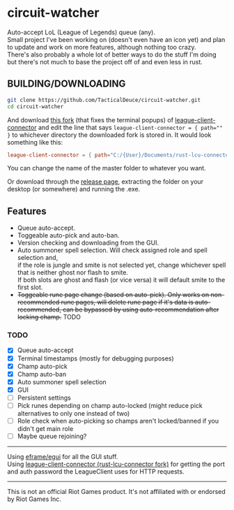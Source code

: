 # circuit-watcher

Auto-accept LoL (League of Legends) queue (any).  
Small project I've been working on (doesn't even have an icon yet) and plan to update and work on more features, although nothing too crazy.  
There's also probably a whole lot of better ways to do the stuff I'm doing but there's not much to base the project off of and even less in rust.  

## BUILDING/DOWNLOADING

```sh
git clone https://github.com/TacticalDeuce/circuit-watcher.git
cd circuit-watcher
```

And download [this fork](https://github.com/sona-voice/rust-lcu-connector) (that fixes the terminal popups) of [league-client-connector](https://crates.io/crates/league-client-connector) and edit the line that says `league-client-connector = { path="" }` to whichever directory the downloaded fork is stored in. It would look something like this:

```toml
league-client-connector = { path="C:/{User}/Documents/rust-lcu-connector-master" }
```

You can change the name of the master folder to whatever you want.

Or download through the [release page](https://github.com/TacticalDeuce/circuit-watcher/releases), extracting the folder on your desktop (or somewhere) and running the .exe.

## Features

- Queue auto-accept.
- Toggeable auto-pick and auto-ban.
- Version checking and downloading from the GUI.
- Auto summoner spell selection. Will check assigned role and spell selection and,  
  if the role is jungle and smite is not selected yet, change whichever spell that is neither ghost nor flash to smite.  
  If both slots are ghost and flash (or vice versa) it will default smite to the first slot.
- ~~Toggeable rune page change (based on auto-pick). Only works on non-recommended rune pages, will delete rune page if it's data is auto-recommended, can be bypassed by using auto-recommendation after locking champ.~~ TODO

### TODO

- [X] Queue auto-accept
- [X] Terminal timestamps (mostly for debugging purposes)
- [X] Champ auto-pick
- [X] Champ auto-ban
- [X] Auto summoner spell selection
- [X] GUI
- [ ] Persistent settings
- [ ] Pick runes depending on champ auto-locked (might reduce pick alternatives to only one instead of two)
- [ ] Role check when auto-picking so champs aren't locked/banned if you didn't get main role
- [ ] Maybe queue rejoining?

***

Using [eframe/egui](https://github.com/emilk/egui) for all the GUI stuff.  
Using [league-client-connector (rust-lcu-connector fork)](https://github.com/sona-voice/rust-lcu-connector) for getting the port and auth password the LeagueClient uses for HTTP requests.

***

This is not an official Riot Games product. It's not affiliated with or endorsed by Riot Games Inc.
